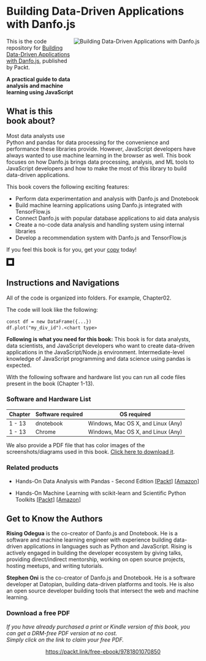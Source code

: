 


# Building Data-Driven Applications with Danfo.js

<a href="https://www.packtpub.com/product/building-data-driven-applications-with-danfo-js/9781801070850"><img src="https://static.packt-cdn.com/products/9781801070850/cover/smaller" alt="Building Data-Driven Applications with Danfo.js" height="256px" align="right"></a>

This is the code repository for [Building Data-Driven Applications with Danfo.js](https://www.packtpub.com/product/building-data-driven-applications-with-danfo-js/9781801070850), published by Packt.

**A practical guide to data analysis and machine learning using JavaScript**

## What is this book about?
Most data analysts use Python and pandas for data processing for the convenience and performance these libraries provide. However, JavaScript developers have always wanted to use machine learning in the browser as well. This book focuses on how Danfo.js brings data processing, analysis, and ML tools to JavaScript developers and how to make the most of this library to build data-driven applications.

This book covers the following exciting features: 
* Perform data experimentation and analysis with Danfo.js and Dnotebook
* Build machine learning applications using Danfo.js integrated with TensorFlow.js
* Connect Danfo.js with popular database applications to aid data analysis
* Create a no-code data analysis and handling system using internal libraries
* Develop a recommendation system with Danfo.js and TensorFlow.js

If you feel this book is for you, get your [copy](https://www.amazon.com/dp/1801070857) today!

<a href="https://www.packtpub.com/?utm_source=github&utm_medium=banner&utm_campaign=GitHubBanner"><img src="https://raw.githubusercontent.com/PacktPublishing/GitHub/master/GitHub.png" 
alt="https://www.packtpub.com/" border="5" /></a>


## Instructions and Navigations
All of the code is organized into folders. For example, Chapter02.

The code will look like the following:
```
const df = new DataFrame({...})
df.plot("my_div_id").<chart type>
```

**Following is what you need for this book:**
This book is for data analysts, data scientists, and JavaScript developers who want to create data-driven applications in the JavaScript/Node.js environment. Intermediate-level knowledge of JavaScript programming and data science using pandas is expected.

With the following software and hardware list you can run all code files present in the book (Chapter 1-13).

### Software and Hardware List

| Chapter  | Software required                   | OS required                        |
| -------- | ------------------------------------| -----------------------------------|
| 1 - 13       | dnotebook                   | Windows, Mac OS X, and Linux (Any) |
| 1 - 13        | Chrome           | Windows, Mac OS X, and Linux (Any) |


We also provide a PDF file that has color images of the screenshots/diagrams used in this book. [Click here to download it](https://static.packt-cdn.com/downloads/9781801070850_ColorImages.pdf).

### Related products <Other books you may enjoy>
* Hands-On Data Analysis with Pandas - Second Edition [[Packt]](https://www.packtpub.com/product/hands-on-data-analysis-with-pandas-second-edition/9781800563452) [[Amazon]](https://www.amazon.com/dp/1800563450)

* Hands-On Machine Learning with scikit-learn and Scientific Python Toolkits [[Packt]](https://www.packtpub.com/product/hands-on-machine-learning-with-scikit-learn-and-scientific-python-toolkits/9781838826048) [[Amazon]](https://www.amazon.com/dp/1838826041)

## Get to Know the Authors
**Rising Odegua**
is the co-creator of Danfo.js and Dnotebook. He is a software and machine learning engineer with experience building data-driven applications in languages such as Python and JavaScript. Rising is actively engaged in building the developer ecosystem by giving talks, providing direct/indirect mentorship, working on open source projects, hosting meetups, and writing tutorials.

**Stephen Oni**
is the co-creator of Danfo.js and Dnotebook. He is a software developer at Datopian, building data-driven platforms and tools. He is also an open source developer building tools that intersect the web and machine learning.
### Download a free PDF

 <i>If you have already purchased a print or Kindle version of this book, you can get a DRM-free PDF version at no cost.<br>Simply click on the link to claim your free PDF.</i>
<p align="center"> <a href="https://packt.link/free-ebook/9781801070850">https://packt.link/free-ebook/9781801070850 </a> </p>
